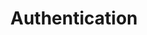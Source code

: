 ---
layout: module
title: "Authentication"
type: lecture
num: 25
draft: 1
start_date: 2025-04-23
slides:
    - title: "Authentication"
      type: slides
      draft: 1
      url: #
readings:
    - type: reading
      citation: >
        <a href="https://medium.com/@prashantramnyc/difference-between-session-cookies-vs-jwt-json-web-tokens-for-session-management-4be67d2f066e#:~:text=The%20JWT%20tokens%20are%20sometimes,by%20the%20%E2%80%9Csecret%20key%E2%80%9D." target="_blank">Difference between Session Cookies vs. JWT (JSON Web Tokens), for session management</a>
      required: 1
---
